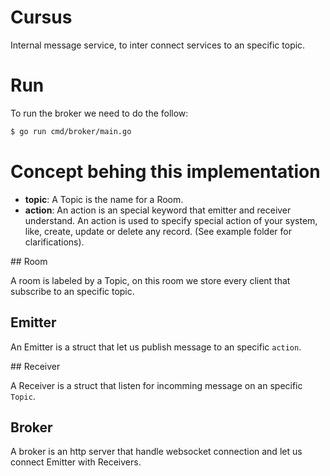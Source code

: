 # Cursus

Internal message service, to inter connect services to an specific topic.

# Run

To run the broker we need to do the follow:

```sh
$ go run cmd/broker/main.go
```

# Concept behing this implementation

- **topic**: A Topic is the name for a Room.
- **action**: An action is an special keyword that emitter and receiver understand. An action is used to specify special action of your system, like, create, update or delete any record. (See example folder for clarifications).

## Room

A room is labeled by a Topic, on this room we store every client that subscribe to an specific topic.

## Emitter

An Emitter is a struct that let us publish message to an specific `action`.

## Receiver

A Receiver is a struct that listen for incomming message on an specific `Topic`.

## Broker

A broker is an http server that handle websocket connection and let us connect Emitter with Receivers.

